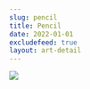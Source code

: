 ```yaml
---
slug: pencil
title: Pencil
date: 2022-01-01
excludefeed: true
layout: art-detail
---
```

![](/art/pencil.webp)
